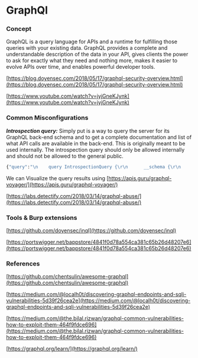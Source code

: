 # **GraphQl**

### **Concept**

GraphQL is a query language for APIs and a runtime for fulfilling those queries with your existing data. GraphQL provides a complete and understandable description of the data in your API, gives clients the power to ask for exactly what they need and nothing more, makes it easier to evolve APIs over time, and enables powerful developer tools.

[https://blog.doyensec.com/2018/05/17/graphql-security-overview.html](https://blog.doyensec.com/2018/05/17/graphql-security-overview.html)

[https://www.youtube.com/watch?v=jyjGneKJynk](https://www.youtube.com/watch?v=jyjGneKJynk)

### **Common Misconfigurations**

_**Introspection query:**_ Simply put is a way to query the server for its GraphQL back-end schema and to get a complete documentation and list of what API calls are available in the back-end. This is originally meant to be used internally. The introspection query should only be allowed internally and should not be allowed to the general public.



```graphql
{"query":"\n    query IntrospectionQuery {\r\n      __schema {\r\n        queryType { name }\r\n        mutationType { name }\r\n        subscriptionType { name }\r\n        types {\r\n          ...FullType\r\n        }\r\n        directives {\r\n          name\r\n          description\r\n          locations\r\n          args {\r\n            ...InputValue\r\n          }\r\n        }\r\n      }\r\n    }\r\n\r\n    fragment FullType on __Type {\r\n      kind\r\n      name\r\n      description\r\n      fields(includeDeprecated: true) {\r\n        name\r\n        description\r\n        args {\r\n          ...InputValue\r\n        }\r\n        type {\r\n          ...TypeRef\r\n        }\r\n        isDeprecated\r\n        deprecationReason\r\n      }\r\n      inputFields {\r\n        ...InputValue\r\n      }\r\n      interfaces {\r\n        ...TypeRef\r\n      }\r\n      enumValues(includeDeprecated: true) {\r\n        name\r\n        description\r\n        isDeprecated\r\n        deprecationReason\r\n      }\r\n      possibleTypes {\r\n        ...TypeRef\r\n      }\r\n    }\r\n\r\n    fragment InputValue on __InputValue {\r\n      name\r\n      description\r\n      type { ...TypeRef }\r\n      defaultValue\r\n    }\r\n\r\n    fragment TypeRef on __Type {\r\n      kind\r\n      name\r\n      ofType {\r\n        kind\r\n        name\r\n        ofType {\r\n          kind\r\n          name\r\n          ofType {\r\n            kind\r\n            name\r\n            ofType {\r\n              kind\r\n              name\r\n              ofType {\r\n                kind\r\n                name\r\n                ofType {\r\n                  kind\r\n                  name\r\n                  ofType {\r\n                    kind\r\n                    name\r\n                  }\r\n                }\r\n              }\r\n            }\r\n          }\r\n        }\r\n      }\r\n    }\r\n  ","variables":null}
```



We can Visualize the query results using [https://apis.guru/graphql-voyager/](https://apis.guru/graphql-voyager/)

[https://labs.detectify.com/2018/03/14/graphql-abuse/](https://labs.detectify.com/2018/03/14/graphql-abuse/)

### **Tools & Burp extensions**

[https://github.com/doyensec/inql](https://github.com/doyensec/inql)

[https://portswigger.net/bappstore/4841f0d78a554ca381c65b26d48207e6](https://portswigger.net/bappstore/4841f0d78a554ca381c65b26d48207e6)

### **References**

[https://github.com/chentsulin/awesome-graphql](https://github.com/chentsulin/awesome-graphql)

[https://medium.com/@localh0t/discovering-graphql-endpoints-and-sqli-vulnerabilities-5d39f26cea2e](https://medium.com/@localh0t/discovering-graphql-endpoints-and-sqli-vulnerabilities-5d39f26cea2e)

[https://medium.com/@the.bilal.rizwan/graphql-common-vulnerabilities-how-to-exploit-them-464f9fdce696](https://medium.com/@the.bilal.rizwan/graphql-common-vulnerabilities-how-to-exploit-them-464f9fdce696)

[https://graphql.org/learn/](https://graphql.org/learn/)
